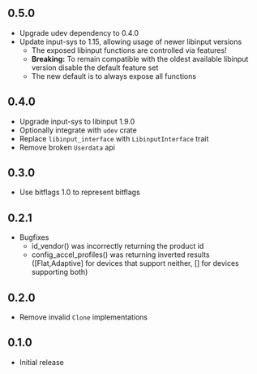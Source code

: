 ## 0.5.0

- Upgrade udev dependency to 0.4.0
- Update input-sys to 1.15, allowing usage of newer libinput versions
  - The exposed libinput functions are controlled via features!
  - **Breaking:** To remain compatible with the oldest available libinput version disable the default feature set
  - The new default is to always expose all functions

## 0.4.0

- Upgrade input-sys to libinput 1.9.0
- Optionally integrate with `udev` crate
- Replace `libinput_interface` with `LibinputInterface` trait
- Remove broken `Userdata` api

## 0.3.0

- Use bitflags 1.0 to represent bitflags

## 0.2.1

- Bugfixes
  - id_vendor() was incorrectly returning the product id
  - config_accel_profiles() was returning inverted results ([Flat,Adaptive] for devices that support neither, [] for devices supporting both)


## 0.2.0

- Remove invalid `Clone` implementations

## 0.1.0

- Initial release
